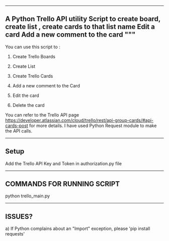 --------
A Python Trello API utility Script to 
        create board,
        create list ,
        create cards to that list name
        Edit a card
        Add a new comment to the card """
--------
You can use this script to :

1. Create Trello Boards

2. Create List

3. Create Trello Cards

4. Add a new comment to the Card

5. Edit the card 

6. Delete the card

You can refer to the Trello API page https://developer.atlassian.com/cloud/trello/rest/api-group-cards/#api-cards-post for more details. I have used Python Request module to make the API calls.

------
Setup 
------
Add the Trello API Key and Token in authorization.py file



---------------------------
COMMANDS FOR RUNNING SCRIPT
---------------------------

python trello_main.py


--------
ISSUES?
--------

a) If Python complains about an "Import" exception, please 'pip install requests'
